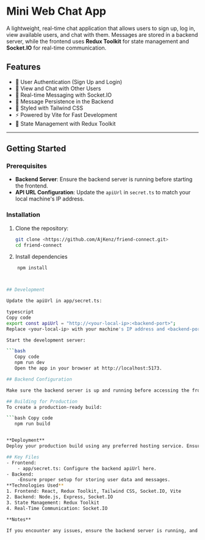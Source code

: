 # Mini Web Chat App

A lightweight, real-time chat application that allows users to sign up, log in, view available users, and chat with them. Messages are stored in a backend server, while the frontend uses **Redux Toolkit** for state management and **Socket.IO** for real-time communication.

## Features

- 🔐 User Authentication (Sign Up and Login)
- 👥 View and Chat with Other Users
- 💬 Real-time Messaging with Socket.IO
- 📂 Message Persistence in the Backend
- 🎨 Styled with Tailwind CSS
- ⚡ Powered by Vite for Fast Development
- 🔄 State Management with Redux Toolkit

---

## Getting Started

### Prerequisites

- **Backend Server**: Ensure the backend server is running before starting the frontend.
- **API URL Configuration**: Update the `apiUrl` in `secret.ts` to match your local machine's IP address.

### Installation

1. Clone the repository:

   ```bash
   git clone <https://github.com/AjKenz/friend-connect.git>
   cd friend-connect

2. Install dependencies

```bash
    npm install



## Development

Update the apiUrl in app/secret.ts:

typescript
Copy code
export const apiUrl = "http://<your-local-ip>:<backend-port>";
Replace <your-local-ip> with your machine's IP address and <backend-port> with the backend server's port.

Start the development server:

```bash
   Copy code
   npm run dev
   Open the app in your browser at http://localhost:5173.

## Backend Configuration

Make sure the backend server is up and running before accessing the frontend. The backend handles user authentication, user data, and message storage.

## Building for Production
To create a production-ready build:

```bash Copy code 
   npm run build


**Deployment**
Deploy your production build using any preferred hosting service. Ensure the apiUrl in secret.ts is updated to point to the deployed backend server.

## Key Files
- Frontend:
    - app/secret.ts: Configure the backend apiUrl here.
- Backend:
    -Ensure proper setup for storing user data and messages.
**Technologies Used**
1. Frontend: React, Redux Toolkit, Tailwind CSS, Socket.IO, Vite
2. Backend: Node.js, Express, Socket.IO
3. State Management: Redux Toolkit
4. Real-Time Communication: Socket.IO

**Notes**

If you encounter any issues, ensure the backend server is running, and the IP address in secret.ts matches your local or deployed backend server.